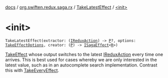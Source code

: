 [docs](../../index.md) / [org.swiften.redux.saga.rx](../index.md) / [TakeLatestEffect](index.md) / [&lt;init&gt;](./-init-.md)

# &lt;init&gt;

`TakeLatestEffect(extractor: (`[`IReduxAction`](../../org.swiften.redux.core/-i-redux-action.md)`) -> `[`P`](index.md#P)`?, options: `[`TakeEffectOptions`](../-take-effect-options/index.md)`, creator: (`[`P`](index.md#P)`) -> `[`ISagaEffect`](../../org.swiften.redux.saga.common/-i-saga-effect.md)`<`[`R`](index.md#R)`>)`

[TakeEffect](../-take-effect/index.md) whose output switches to the latest [IReduxAction](../../org.swiften.redux.core/-i-redux-action.md) every time one arrives. This is
best used for cases whereby we are only interested in the latest value, such as in an
autocomplete search implementation. Contrast this with [TakeEveryEffect](../-take-every-effect/index.md).

